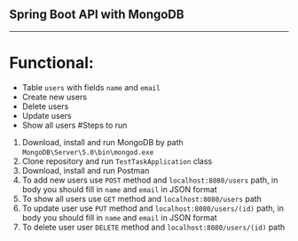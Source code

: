 ## Spring Boot API with MongoDB
***
# Functional:
- Table ```users``` with fields ```name``` and ```email```
- Create new users
- Delete users
- Update users
- Show all users
#Steps to run
1. Download, install and run MongoDB by path ```MongoDB\Server\5.0\bin\mongod.exe```
2. Clone repository and run ```TestTaskApplication``` class
3. Download, install and run Postman
4. To add new users use ```POST``` method and ```localhost:8080/users``` path, in body you should fill in ```name``` and ```email``` in JSON format
5. To show all users use ```GET``` method and ```localhost:8080/users``` path
6. To update user use ```PUT``` method and ```localhost:8080/users/(id)``` path, in body you should fill in ```name``` and ```email``` in JSON format
7. To delete user user ```DELETE``` method and ```localhost:8080/users/(id)``` path
